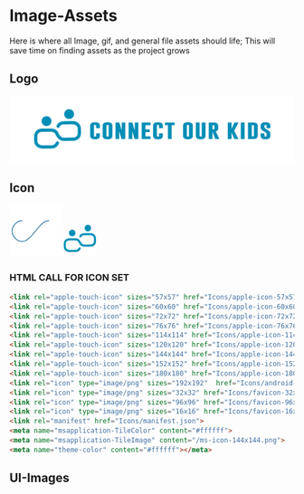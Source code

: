 # Image-Assets
Here is where all Image, gif, and general file assets should life; This will save time on finding assets as the project grows

## Logo
![Connect Our Kids Logo](/logo.png?raw=true "Title")


## Icon

![Connect Our Kids Icon](/Icons/loading.gif?raw=true "Title")
![Connect Our Kids Icon](/Icons/apple-icon-57x57.png?raw=true "Title")


### HTML CALL FOR ICON SET
```html
<link rel="apple-touch-icon" sizes="57x57" href="Icons/apple-icon-57x57.png">
<link rel="apple-touch-icon" sizes="60x60" href="Icons/apple-icon-60x60.png">
<link rel="apple-touch-icon" sizes="72x72" href="Icons/apple-icon-72x72.png">
<link rel="apple-touch-icon" sizes="76x76" href="Icons/apple-icon-76x76.png">
<link rel="apple-touch-icon" sizes="114x114" href="Icons/apple-icon-114x114.png">
<link rel="apple-touch-icon" sizes="120x120" href="Icons/apple-icon-120x120.png">
<link rel="apple-touch-icon" sizes="144x144" href="Icons/apple-icon-144x144.png">
<link rel="apple-touch-icon" sizes="152x152" href="Icons/apple-icon-152x152.png">
<link rel="apple-touch-icon" sizes="180x180" href="Icons/apple-icon-180x180.png">
<link rel="icon" type="image/png" sizes="192x192"  href="Icons/android-icon-192x192.png">
<link rel="icon" type="image/png" sizes="32x32" href="Icons/favicon-32x32.png">
<link rel="icon" type="image/png" sizes="96x96" href="Icons/favicon-96x96.png">
<link rel="icon" type="image/png" sizes="16x16" href="Icons/favicon-16x16.png">
<link rel="manifest" href="Icons/manifest.json">
<meta name="msapplication-TileColor" content="#ffffff">
<meta name="msapplication-TileImage" content="/ms-icon-144x144.png">
<meta name="theme-color" content="#ffffff"></meta>
```

## UI-Images





